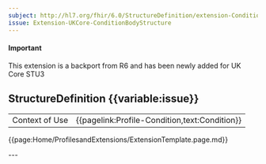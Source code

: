 ```yaml
---
subject: http://hl7.org/fhir/6.0/StructureDefinition/extension-Condition.bodyStructure
issue: Extension-UKCore-ConditionBodyStructure
---
```

<div id="newAsset" markdown="span" class="alert alert-success" role="alert"><h4><i class="fa fa-star"></i> Important</h4> This extension is a backport from R6 and has been newly added for UK Core STU3 

## StructureDefinition {{variable:issue}}

<table id="addToTranspose">
<tr><td>Context of Use</td>
<td>{{pagelink:Profile-Condition,text:Condition}}</td>
</tr>
</table>

{{page:Home/ProfilesandExtensions/ExtensionTemplate.page.md}}

<!--<div id="Examples" class="tabcontent">
  <h3>Examples</h3>
  <b>Condition episode</b>- An example to illustrate the extension which is used to indicate the episodicity status of a condition.<br>
  {{pagelink:Example-UKCore-Extension-ConditionEpisode}}
</div>-->

</div>
---



